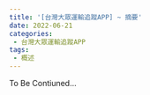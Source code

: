 ```yaml
---
title: '[台灣大眾運輸追蹤APP] ~ 摘要'
date: 2022-06-21
categories: 
 - 台灣大眾運輸追蹤APP
tags:
 - 概述
---
```


To Be Contiuned...